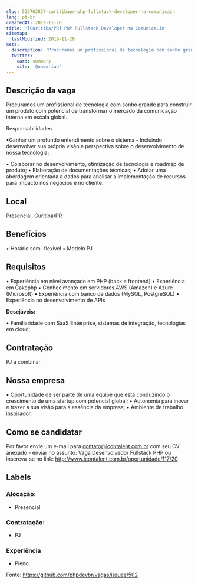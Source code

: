 ```yaml
---
slug: 525763827-curitibapr-php-fullstack-developer-na-comunicain
lang: pt-br
createdAt: 2019-11-20
title: '[Curitiba/PR] PHP Fullstack Developer na Comunica.in'
sitemap:
  lastModified: 2019-11-20
meta:
  description: 'Procuramos um profissional de tecnologia com sonho grande para construir um produto com potencial de transformar o mercado da comunicação interna em escala global. Responsabilidades  •Ganhar um profundo entendimento sobre o sistema - Incluindo desenvolver sua própria visão e perspectiva sobre o desenvolvimento de nossa tecnologia; • Colaborar no desenvolvimento, otimização de tecnologia e roadmap de produto; • Elaboração de documentações técnicas; • Adotar uma abordagem orientada a dados para analisar a implementação de recursos para impacto nos negócios e no cliente.'
  twitter:
    card: summary
    site: '@nawarian'
---
```



## Descrição da vaga

Procuramos um profissional de tecnologia com sonho grande para construir um produto com potencial de transformar o mercado da comunicação interna em escala global.

Responsabilidades


•Ganhar um profundo entendimento sobre o sistema - Incluindo desenvolver sua própria visão e perspectiva sobre o desenvolvimento de nossa tecnologia;

• Colaborar no desenvolvimento, otimização de tecnologia e roadmap de produto;
• Elaboração de documentações técnicas;
• Adotar uma abordagem orientada a dados para analisar a implementação de recursos para impacto nos negócios e no cliente.



## Local

Presencial, Curitiba/PR

## Benefícios

• Horário semi-flexível
• Modelo PJ 

## Requisitos

• Experiência em nível avançado em PHP (back e frontend)
• Experiência em Cakephp
• Conhecimento em servidores AWS (Amazon) e Azure (Microsoft)
• Experiência com banco de dados (MySQL, PostgreSQL)
• Experiência no desenvolvimento de APIs


**Desejáveis:**

• Familiaridade com SaaS Enterprise, sistemas de integração, tecnologias em cloud;

## Contratação

PJ a combinar

## Nossa empresa

• Oportunidade de ser parte de uma equipe que está conduzindo o crescimento de uma startup com potencial global;
• Autonomia para inovar e trazer a sua visão para a essência da empresa;
• Ambiente de trabalho inspirador.

## Como se candidatar

Por favor envie um e-mail para contato@icontalent.com.br com seu CV anexado - enviar no assunto: Vaga Desenvolvedor Fullstack PHP ou inscreva-se no link:  http://www.icontalent.com.br/oportunidade/117/20

## Labels


### Alocação:
- Presencial

### Contratação:
- PJ

### Experiência
- Pleno



Fonte: https://github.com/phpdevbr/vagas/issues/502